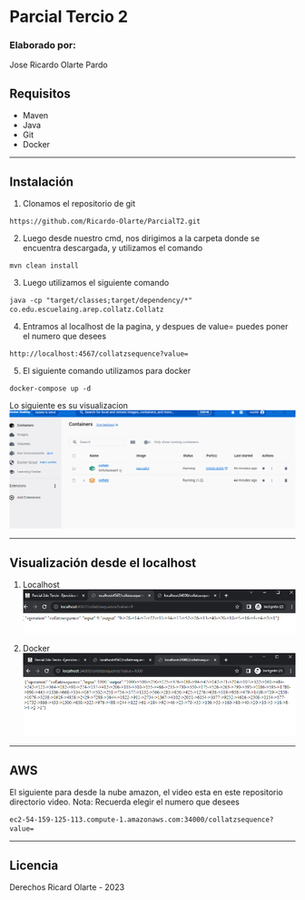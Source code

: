 # Parcial Tercio 2
### Elaborado por:
Jose Ricardo Olarte Pardo

## Requisitos
 - Maven
 - Java
 - Git
 - Docker
_______________________

## Instalación
1. Clonamos el repositorio de git
```
https://github.com/Ricardo-Olarte/ParcialT2.git
```

2. Luego desde nuestro cmd, nos dirigimos a la carpeta donde se encuentra descargada, y utilizamos el comando
```
mvn clean install
```
3. Luego utilizamos el siguiente comando
```
java -cp "target/classes;target/dependency/*" co.edu.escuelaing.arep.collatz.Collatz
```
4. Entramos al localhost de la pagina, y despues de value= puedes poner el numero que desees
```
http://localhost:4567/collatzsequence?value=
```
5. El siguiente comando utilizamos para docker
```
docker-compose up -d
```
Lo siguiente es su visualizacion
![](https://github.com/Ricardo-Olarte/ParcialT2/blob/main/Img/docker.png)

_______________________
## Visualización desde el localhost

1. Localhost
![](https://github.com/Ricardo-Olarte/ParcialT2/blob/main/Img/localhost.png)

2. Docker
![](https://github.com/Ricardo-Olarte/ParcialT2/blob/main/Img/local-dokcer.PNG)

_______________________
## AWS

El siguiente para desde la nube amazon, el video esta en este repositorio directorio video.
Nota: Recuerda elegir el numero que desees
```
ec2-54-159-125-113.compute-1.amazonaws.com:34000/collatzsequence?value=
```

_______________________
## Licencia
Derechos Ricard Olarte - 2023
